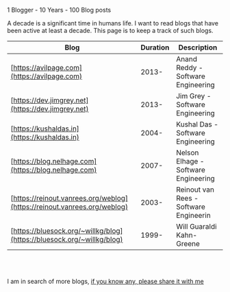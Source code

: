 <!--
.. title: The Great Blogathon
.. slug: the-great-blogathon
.. date: 2017-08-24 13:29:59 UTC
.. tags: tech, musings
.. category: musings
.. link:
.. description: Manually curated blogs
.. type: text
-->

1 Blogger - 10 Years - 100 Blog posts

A decade is a significant time in humans life. I want to read blogs that have been active at least a decade. This page is to keep a track of such blogs.

| Blog                                                                     | Duration | Description                            |
|--------------------------------------------------------------------------|----------|----------------------------------------|
| [https://avilpage.com](https://avilpage.com)                             | 2013-    | Anand Reddy - Software Engineering     |   
| [https://dev.jimgrey.net](https://dev.jimgrey.net)                       | 2013-    | Jim Grey - Software Engineering        |
| [https://kushaldas.in](https://kushaldas.in)                             | 2004-    | Kushal Das - Software Engineering      |   
| [https://blog.nelhage.com](https://blog.nelhage.com)                     | 2007-    | Nelson Elhage - Software Engineering   |
| [https://reinout.vanrees.org/weblog](https://reinout.vanrees.org/weblog) | 2003-    | Reinout van Rees - Software Engineerin |
| [https://bluesock.org/~willkg/blog](https://bluesock.org/~willkg/blog)   | 1999-    | Will Guaraldi Kahn-Greene              |


<br />
<br />

I am in search of more blogs, [if you know any, please share it with me](https://docs.google.com/forms/d/e/1FAIpQLSf7ZCxhqKa8W0p3Ork3W2LpT1U2BYIRbSYZ_nb4Sl6TWNHXnA/viewform?usp=send_form)
